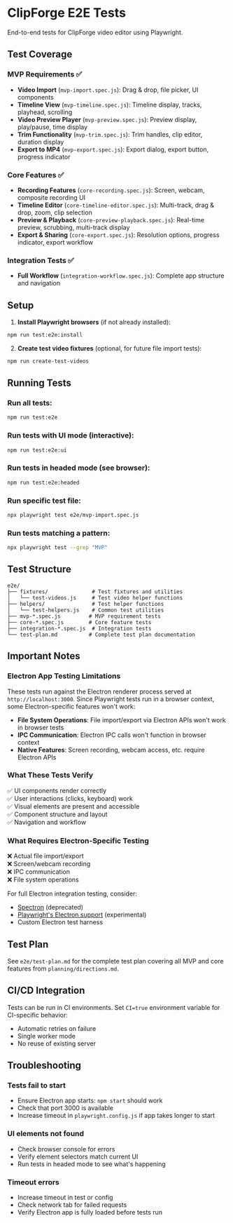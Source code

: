 # ClipForge E2E Tests

End-to-end tests for ClipForge video editor using Playwright.

## Test Coverage

### MVP Requirements ✅
- **Video Import** (`mvp-import.spec.js`): Drag & drop, file picker, UI components
- **Timeline View** (`mvp-timeline.spec.js`): Timeline display, tracks, playhead, scrolling
- **Video Preview Player** (`mvp-preview.spec.js`): Preview display, play/pause, time display
- **Trim Functionality** (`mvp-trim.spec.js`): Trim handles, clip editor, duration display
- **Export to MP4** (`mvp-export.spec.js`): Export dialog, export button, progress indicator

### Core Features ✅
- **Recording Features** (`core-recording.spec.js`): Screen, webcam, composite recording UI
- **Timeline Editor** (`core-timeline-editor.spec.js`): Multi-track, drag & drop, zoom, clip selection
- **Preview & Playback** (`core-preview-playback.spec.js`): Real-time preview, scrubbing, multi-track display
- **Export & Sharing** (`core-export.spec.js`): Resolution options, progress indicator, export workflow

### Integration Tests ✅
- **Full Workflow** (`integration-workflow.spec.js`): Complete app structure and navigation

## Setup

1. **Install Playwright browsers** (if not already installed):
```bash
npm run test:e2e:install
```

2. **Create test video fixtures** (optional, for future file import tests):
```bash
npm run create-test-videos
```

## Running Tests

### Run all tests:
```bash
npm run test:e2e
```

### Run tests with UI mode (interactive):
```bash
npm run test:e2e:ui
```

### Run tests in headed mode (see browser):
```bash
npm run test:e2e:headed
```

### Run specific test file:
```bash
npx playwright test e2e/mvp-import.spec.js
```

### Run tests matching a pattern:
```bash
npx playwright test --grep "MVP"
```

## Test Structure

```
e2e/
├── fixtures/              # Test fixtures and utilities
│   └── test-videos.js     # Test video helper functions
├── helpers/               # Test helper functions
│   └── test-helpers.js    # Common test utilities
├── mvp-*.spec.js         # MVP requirement tests
├── core-*.spec.js        # Core feature tests
├── integration-*.spec.js  # Integration tests
└── test-plan.md          # Complete test plan documentation
```

## Important Notes

### Electron App Testing Limitations

These tests run against the Electron renderer process served at `http://localhost:3000`. Since Playwright tests run in a browser context, some Electron-specific features won't work:

- **File System Operations**: File import/export via Electron APIs won't work in browser tests
- **IPC Communication**: Electron IPC calls won't function in browser context
- **Native Features**: Screen recording, webcam access, etc. require Electron APIs

### What These Tests Verify

✅ UI components render correctly  
✅ User interactions (clicks, keyboard) work  
✅ Visual elements are present and accessible  
✅ Component structure and layout  
✅ Navigation and workflow  

### What Requires Electron-Specific Testing

❌ Actual file import/export  
❌ Screen/webcam recording  
❌ IPC communication  
❌ File system operations  

For full Electron integration testing, consider:
- [Spectron](https://github.com/electron-userland/spectron) (deprecated)
- [Playwright's Electron support](https://playwright.dev/docs/api/class-electron) (experimental)
- Custom Electron test harness

## Test Plan

See `e2e/test-plan.md` for the complete test plan covering all MVP and core features from `planning/directions.md`.

## CI/CD Integration

Tests can be run in CI environments. Set `CI=true` environment variable for CI-specific behavior:
- Automatic retries on failure
- Single worker mode
- No reuse of existing server

## Troubleshooting

### Tests fail to start
- Ensure Electron app starts: `npm start` should work
- Check that port 3000 is available
- Increase timeout in `playwright.config.js` if app takes longer to start

### UI elements not found
- Check browser console for errors
- Verify element selectors match current UI
- Run tests in headed mode to see what's happening

### Timeout errors
- Increase timeout in test or config
- Check network tab for failed requests
- Verify Electron app is fully loaded before tests run

